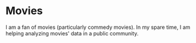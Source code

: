 # Movies
I am a fan of movies (particularly commedy movies). In my spare time, I am helping analyzing movies' data in a public community.
